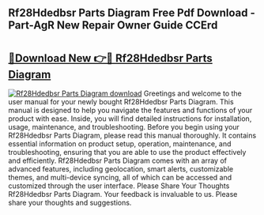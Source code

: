 ## Rf28Hdedbsr Parts Diagram Free Pdf Download - Part-AgR New Repair Owner Guide CCErd

# <h2><a href="http://dfushn.blite.top/?on=Rf28Hdedbsr+Parts+Diagram">🔗Download New 👉🔴 Rf28Hdedbsr Parts Diagram</a></h2>

[![Rf28Hdedbsr Parts Diagram download](https://i.imgur.com/lujVjoI.png)](http://dfushn.blite.top/?on=Rf28Hdedbsr+Parts+Diagram)
Greetings and welcome to the user manual for your newly bought Rf28Hdedbsr Parts Diagram. This manual is designed to help you navigate the features and functions of your product with ease. Inside, you will find detailed instructions for installation, usage, maintenance, and troubleshooting. Before you begin using your Rf28Hdedbsr Parts Diagram, please read this manual thoroughly. It contains essential information on product setup, operation, maintenance, and troubleshooting, ensuring that you are able to use the product effectively and efficiently. Rf28Hdedbsr Parts Diagram comes with an array of advanced features, including geolocation, smart alerts, customizable themes, and multi-device syncing, all of which can be accessed and customized through the user interface. Please Share Your Thoughts Rf28Hdedbsr Parts Diagram. Your feedback is invaluable to us. Please share your thoughts and suggestions.
